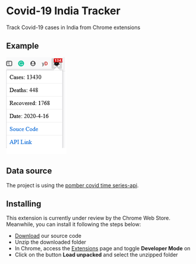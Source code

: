# Covid-19 India Tracker

Track Covid-19 cases in India from Chrome extensions

## Example

![text alt](./example.png)

## Data source

The project is using the [pomber covid time series-api](https://pomber.github.io/covid19/timeseries.json).

## Installing

This extension is currently under review by the Chrome Web Store. Meanwhile, you can install it following the steps below:

- [Download](https://github.com/emersonlaurentino/covid-19braziltracker/archive/master.zip) our source code
- Unzip the downloaded folder
- In Chrome, access the [Extensions](chrome://extensions) page and toggle **Developer Mode** on
- Click on the button **Load unpacked** and select the unzipped folder
